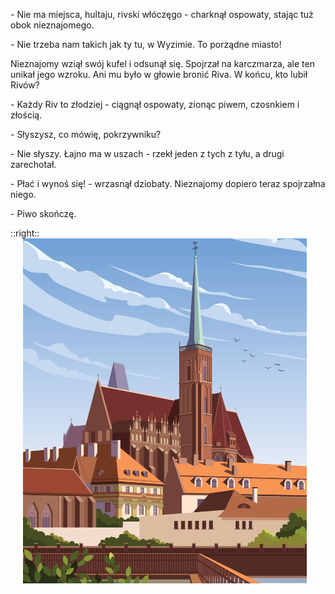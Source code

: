 <p>- Nie ma miejsca, hultaju, rivski włóczęgo - charknął ospowaty, stając tuż obok nieznajomego.</p>
<p>- Nie trzeba nam takich jak ty tu, w Wyzimie. To porządne miasto!</p>
<p>Nieznajomy wziął swój kufel i odsunął się. Spojrzał na karczmarza, ale ten unikał jego wzroku. Ani mu było w głowie bronić Riva. W końcu, kto lubił Rivów?</p>
<p>- Każdy Riv to złodziej - ciągnął ospowaty, zionąc piwem, czosnkiem i złością.</p>
<p>- Słyszysz, co mówię, pokrzywniku?</p>
<p>- Nie słyszy. Łajno ma w uszach - rzekł jeden z tych z tyłu, a drugi zarechotał.</p>
<p>- Płać i wynoś się! - wrzasnął dziobaty. Nieznajomy dopiero teraz spojrzałna niego.</p>
<p>- Piwo skończę.</p>
  
::right::
<img src="images/wroclaw.jpg" style="width: 90%; margin-left: 20px;">